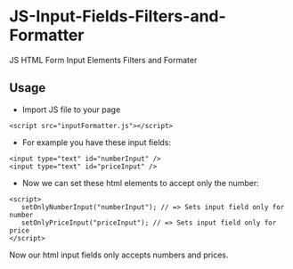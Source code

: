 # JS-Input-Fields-Filters-and-Formatter
JS HTML Form Input Elements Filters and Formater

## Usage
* Import JS file to your page
```
<script src="inputFormatter.js"></script>
```

* For example you have these input fields:
```
<input type="text" id="numberInput" />
<input type="text" id="priceInput" />
```

* Now we can set these html elements to accept only the number:
```
<script>
   setOnlyNumberInput("numberInput"); // => Sets input field only for number
   setOnlyPriceInput("priceInput"); // => Sets input field only for price
</script>
```

Now our html input fields only accepts numbers and prices.
